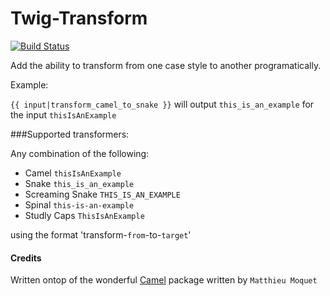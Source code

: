 Twig-Transform
==============
[![Build Status](https://travis-ci.org/matthewbaggett/Twig-Transform-Extension.svg?branch=master)](https://travis-ci.org/matthewbaggett/Twig-Transform-Extension)

Add the ability to transform from one case style to another programatically.

Example:

`{{ input|transform_camel_to_snake }}` will output `this_is_an_example` for the input `thisIsAnExample`

###Supported transformers:

Any combination of the following:

 * Camel `thisIsAnExample`
 * Snake `this_is_an_example`
 * Screaming Snake `THIS_IS_AN_EXAMPLE`
 * Spinal `this-is-an-example`
 * Studly Caps `ThisIsAnExample`
 
 using the format 'transform-`from`-to-`target`'
 
#### Credits
Written ontop of the wonderful [Camel](https://github.com/MattKetmo/camel) package written by `Matthieu Moquet` 